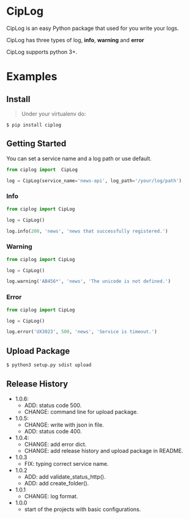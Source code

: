 # CipLog

CipLog is an easy Python package that used for you write your logs.

CipLog has three types of log, **info**, **warning** and **error**

CipLog supports python 3+.

# Examples

## Install

> Under your virtualenv do:  

```
$ pip install ciplog
```

## Getting Started

You can set a service name and a log path or use default.
````python
from ciplog import  CipLog

log = CipLog(service_name='news-api', log_path='/your/log/path')

````

### Info
```python
from ciplog import CipLog

log = CipLog()

log.info(200, 'news', 'news that successfully registered.')

```

### Warning
```python
from ciplog import CipLog

log = CipLog()

log.warning('AB456*', 'news', 'The unicode is not defined.')
```

### Error
```python
from ciplog import CipLog

log = CipLog()

log.error('UX3023', 500, 'news', 'Service is timeout.')

```

## Upload Package
```bash
$ python3 setup.py sdist upload
```


## Release History  
* 1.0.6:
    * ADD: status code 500.
    * CHANGE: command line for upload package.
* 1.0.5:
    * CHANGE: write with json in file.
    * ADD: status code 400.
* 1.0.4:
    * CHANGE: add error dict.
    * CHANGE: add release history and upload package in README.
* 1.0.3
    * FIX: typing correct service name.
* 1.0.2
    * ADD: add validate_status_http().
    * ADD: add create_folder().
* 1.0.1
    * CHANGE: log format.
* 1.0.0
  * start of the projects with basic configurations.
